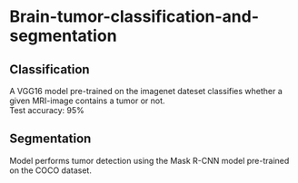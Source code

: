 # Brain-tumor-classification-and-segmentation  
## Classification
A VGG16 model pre-trained on the imagenet dateset classifies whether a given MRI-image contains a tumor or not.  
Test accuracy: 95%
## Segmentation
Model performs tumor detection using the Mask R-CNN model pre-trained on the COCO dataset.
